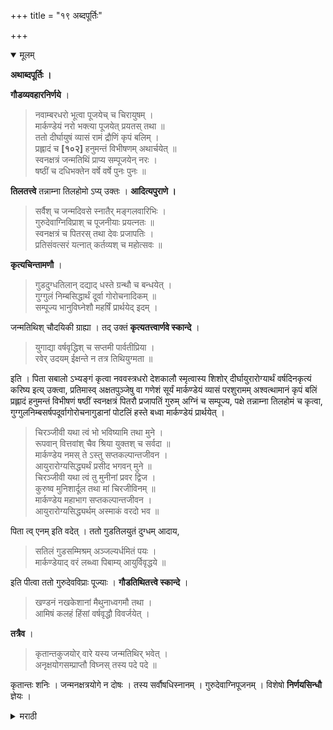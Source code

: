 +++
title = "१९ अब्दपूर्तिः"

+++

<details open><summary>मूलम्</summary>

**अथाब्दपूर्तिः ।**

**गौडव्यवहारनिर्णये** ।

> नवाम्बरधरो भूत्वा पूजयेच् च चिरायुषम् ।  
मार्कण्डेयं नरो भक्त्या पूजयेत् प्रयतस् तथा ॥  
ततो दीर्घायुषं व्यासं रामं द्रौणिं कृपं बलिम् ।  
प्रह्लादं च **[१०२]** हनुमन्तं विभीषणम् अथार्चयेत् ॥  
स्वनक्षत्रं जन्मतिथिं प्राप्य सम्पूजयेन् नरः ।  
षष्ठीं च दधिभक्तेन वर्षे वर्षे पुनः पुनः ॥

**तिलतत्त्वे** तन्नाम्ना तिलहोमो ऽप्य् उक्तः । **आदित्यपुराणे ।**

> सर्वैश् च जन्मदिवसे स्नातैर् मङ्गलवारिभिः ।  
गुरुदेवाग्निविप्राश् च पूजनीयाः प्रयत्नतः ॥  
स्वनक्षत्रं च पितरस् तथा देवः प्रजापतिः ।  
प्रतिसंवत्सरं यत्नात् कर्तव्यश् च महोत्सवः ॥

**कृत्यचिन्तामणौ** ।

> गुडदुग्धतिलान् दद्याद् धस्ते ग्रन्थौ च बन्धयेत् ।  
गुग्गुलं निम्बसिद्धार्थं दूर्वा गोरोचनादिकम् ॥  
सम्पूज्य भानुविघ्नेशौ महर्षिं प्रार्थयेद् इदम् ।

जन्मतिथिश् चौदयिकी ग्राह्या । तद् उक्तं **कृत्यतत्त्वार्णवे स्कान्दे** ।

> युगाद्या वर्षवृद्धिश् च सप्तमी पार्वतीप्रिया ।  
रवेर् उदयम् ईक्षन्ते न तत्र तिथियुग्मता ॥ 

इति । पिता सबालो ऽभ्यङ्गं कृत्वा नववस्त्रधरो देशकालौ स्मृत्वास्य शिशोर् दीर्घायुरारोग्यार्थं वर्षदिनकृत्यं करिष्य इत्य् उक्त्वा, प्रतिमास्व् अक्षतपुञ्जेषु वा गणेशं सूर्यं मार्कण्डेयं व्यासं परशुरामम् अश्वत्थामानं कृपं बलिं प्रह्लादं हनुमन्तं विभीषणं षष्ठीं स्वनक्षत्रं पितरौ प्रजापतिं गुरुम् अग्निं च सम्पूज्य, पक्षे तन्नाम्ना तिलहोमं च कृत्वा, गुग्गुलनिम्बसर्षपदूर्वागोरोचनागुडानां पोटलिं हस्ते बध्वा मार्कण्डेयं प्रार्थयेत् । 

> चिरञ्जीवी यथा त्वं भो भविष्यामि तथा मुने ।  
रूपवान् वित्तवांश् चैव श्रिया युक्तश् च सर्वदा ॥  
मार्कण्डेय नमस् ते ऽस्तु सप्तकल्पान्तजीवन ।  
आयुरारोग्यसिद्ध्यर्थं प्रसीद भगवन् मुने ॥  
चिरञ्जीवी यथा त्वं तु मुनीनां प्रवर द्विज ।  
कुरुष्व मुनिशार्दूल तथा मां चिरजीविनम् ॥  
मार्कण्डेय महाभाग सप्तकल्पान्तजीवन ।  
आयुरारोग्यसिद्ध्यर्थम् अस्माकं वरदो भव ॥

पिता त्व् एनम् इति वदेत् । ततो गुडतिलयुतं दुग्धम् आदाय, 

> सतिलं गुडसम्मिश्रम् अञ्जल्यर्धमितं पयः ।  
मार्कण्डेयाद् वरं लब्ध्वा पिबाम्य् आयुर्विवृद्धये ॥

इति पीत्वा ततो गुरुदेवविप्राः पूज्याः । **गौडतिथितत्त्वे स्कान्दे** ।

> खण्डनं नखकेशानां मैथुनाध्वगमौ तथा ।  
आमिषं कलहं हिंसां वर्षवृद्धौ विवर्जयेत् ।

**तत्रैव** ।

> कृतान्तकुजयोर् वारे यस्य जन्मतिथिर् भवेत् ।  
अनृक्षयोगसम्प्राप्तौ विघ्नस् तस्य पदे पदे ॥

कृतान्तः शनिः । जन्मनक्षत्रयोगे न दोषः । तस्य सर्वौषधिस्नानम् । गुरुदेवाग्निपूजनम् । विशेषो **निर्णयसिन्धौ** ज्ञेयः ।
</details>

<details><summary>मराठी</summary>

यानन्तर वर्धापन अथवा अन्दपूर्तिप्रयोग माङ्गतो.--- याविषयीं गौडव्यवहारनिर्णयान्त-"नूतन वस्त्रे धारण करून, व चिरायु (बहुकाल वां चणारा ) अशा मार्कण्डेयऋपीचे भक्तिपूर्वक पूजन करून नन्तर दीर्घायुपी-व्याम, परशुराम, अश्वत्थामा, कृपाचार्य, बली, प्रन्हाद, हनुमान्, व बिभीषण यान्ने ज्या दिवशी आपली जन्मतिथि, जन्मनक्षत्र वगैरे असेल त्या दिवशी पूजन करावे. तसेच पष्ठीदेवीम द धिमिश्रित भाताचा बलि द्यावा. या प्रकारचे हे कर्म प्रतिवर्षी नियमाने करावें." असे साम्. गितले आहे. तिथितत्त्वान्त-"त्या त्या देवताञ्च्या नाममन्त्रान्नी तिलाञ्चा होम करावा," असे साङ्गितले आहे. आदित्यपुराणान्त-- "मर्व मनुष्यान्नी आपल्या जन्मदिवशी मङ्गल उदकाने स्नान करून, गुरु, देव, अग्नि, ब्राह्मण, स्वनक्षत्रदेवता, पितर, व प्रजापति याञ्चे प्रयत्नाने पूजन करावे, आणि त्या दिवशी मोठा उत्साह करावा, अमें प्रतिवी करावे" असे साङ्गितले आहे. कृत्यचिन्तामणीम्त "गृळ, तीळ, व दूध ब्राह्मणाम्स द्यावे. गुळादिकाञ्ची पोथण्डी करून दण्डास बान्धावी. त्या पोथण्डीत गुग्गुळ, लिम्ब, पाण्ढन्या मोहोन्या, दुर्वा, गो रोचन वगैरे असावी. सूर्य, गणपति, व महर्षि याञ्चे पूजन करून त्याम्स ही प्रार्थना करावी," असे साङ्गितले आहे. ह्या कर्माविषयी जन्मतिथि सूर्योदयकाली असेल ती घ्यावी. तेच कृत्य तत्त्वार्णवाम्त स्कन्दपुराणाम्त साङ्गितले आहे. जमें "युगादि वर्धापन, व पार्वतीप्रिया सप्तमी या कर्माविषयीं सूर्योदयकाली असलेली तिथि ज्यावी, तेथें तिथियुग्मती नाही." बापाने 

- १ पूर्व दिवसी किंवा दुसन्या दिवसी तिथीचें ग्रहण करणे याम तिथियुग्मता ह्मणतात. २ मुलगा लहान असतां हें कर्म बापाने करावे, आणि तो थोर झाल्यावर स्वतः त्यानेच करावे, असे धर्मशास्त्राम्त साङ्गितले आहे. 
. 
## टीका
मुलासहवर्तमान अभ्यङ्गस्नान करून, नवीं वस्त्र धारण करून, देशकालस्मरण करून, अस्य शिशोः दीर्घायुरारोग्यार्थ वर्षदिनकृत्यं करिष्ये । असा सङ्कल्प करून प्रतिमांवर किंवा अक्षतपुञ्जांवर- गणेश, सूर्य, मार्कण्डेय, व्यास, परशुराम, अश्वत्थामा, कृपाचार्य, बलि, प्रन्हाद, हनुमान, विभीषण, षष्ठीदेवी, आपले जन्मनक्षत्र, पितर, प्रजापति, गुरु, व अग्नि याञ्चे आवाहनादि सोळा उपचारान्नी पूजन करावेम्. होम करण्या चा पक्ष घेतल्यास त्याञ्च्या नाममन्त्राने तिलहोम करावा. नन्तर गुग्गुळ, लिम्ब, पाण्ढया मोहोन्या, दूर्वा, गोरोचन, आणि गूळ याञ्ची फडक्याम्त घालून गाण्ठोडी करून ती उजव्या हाताला बान्धून मार्कण्डेयास प्रार्थावेम्. त्याचे मन्त्र-"चिरञ्जीवी यथा वं भो भविष्यामि तथा मुने ।। रूपवान्वित्तचिव श्रिया युक्तश्च सर्वदा ॥ १ ॥ मार्कडेय नमस्तेऽस्तु सप्तकल्पान्तजीवन ॥ आयुरारोग्यसिद्ध्यर्थ प्रसीद भगवन्मुने ॥ २॥ चिरञ्जीवी यथा ख तु मुनीनामवर द्विज ॥ कुरुष्व मुनिशार्दूल तथा मां चिरजीविनम् ॥ ३ ॥ मार्कडेय महाभाग सप्तकल्पान्तजीवन ॥ आयुरारोग्यसिद्ध्यर्थमस्माकं वरदो भव ॥४॥ हे कर्म स्वतः कर्तव्य असेल तर हे मन्त्र असे ह्मणावे, व बाप करणारा असल्यास ति सन्या मन्त्राचा चवथा चरण "० तथैनं चिरजीविनम्" असा पाठभेद करून ह्मणावा. नन्तर गूळ, व तीळ यान्नी युक्त असें दूध घेऊन-"सतिलं गुडसम्मिश्रं अञ्जल्यर्धमितं पयः ॥ मार्कडेयादरं लब्ध्वा पिवाम्यायुर्विद्धये" ॥१॥ हा मन्त्र ह्मणून तें दूध पिऊन नन्तर गुरु, देव, ब्राह्मण याञ्ची पूजा करावी. कर्म ईश्वरार्पण करावेम्. ह्या दिवशी काय काय वर्ण्य करावें तें गौडतिथितत्त्वाम्त स्कन्दपुराणाम्त साङ्गितले आहे. जसे- “नखें व केश तोडणे, मैथुन करणे, मार्ग चालणे, माम्स भक्षण, भाण्डण करणे, व सर्वप्रकारची हिंसा ही वर्धापनाचे दिवशीं करूं नयेत." आणखी तेथेच- "ज्याची जन्मतिथि शनिवारी अथवा मङ्गळवारी होईल आणि त्या दिवशी जन्मनक्षत्रयोग नसेल तर त्यास पदोपदी विघ्नं ये तील,' असे साङ्गितले आहे. त्या दिवशी जन्मनक्षत्रयोग असल्यास पूर्वोक्त दोष नाही. असा दुष्टयोग ज्याला प्राप्त झाला असेल त्याने शुभप्राप्तीकरितां सर्वोषधीन्नी स्नान, व गुरु," देव आणि अग्नि याञ्चे पूजन करावे. याचा विशेष निर्णयसिन्धूत पहावा. 

- १ येथे अभ्यङ्ग करावे असे साङ्गितले आहे, परन्तु-"मृते जन्मनि सङ्क्रान्ती श्राद्ध जन्मदिने तथा ॥ अस्पृश्यस्पर्शने चैष न नायादुष्णवारिणा" अर्थ-आपला कोणी सम्बन्धी मेला असतो. पुत्रजन्मकाली, सङ्क्रान्ति, श्राद्ध व आपल्या जन्मदिवशी, आणि शिवाशिव झाली असता ऊन पाण्याने मान करूं नये. त्या वृद्धमनूच्या वचनावरून उनपाण्याचा निषेध होतो. तेव्हां वाढदिवसी सुगन्धि तेल वगैरे अम्. गास लावून थण्ड पाण्याने मान करावे. त्यावरून "अभ्यङ्ग करून थण्ड पाण्याने मान करूं नये," असा जो निषेध आहे त्याची पूर्ववचनात साङ्गितलेल्या स्थली प्रवृत्ति होत नसेल असे वाटते. ___ २ येथे मूळाम्त ३ या श्लोकाच्या ४ ध्या चरणाचा मात्र पाठभेद साङ्गितला आहे, परन्तु पहिला श्लोकही प्रथम चरण सोडून "० कुरुष्वैनं तथा मुने ॥ रूपवन्तं वित्तवन्तं श्रियायुक्तं च सर्वदा" असा घटला असतो चालेल, असे आह्मास वाटते. 

</details>